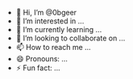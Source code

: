 - 👋 Hi, I’m @0bgeer
- 👀 I’m interested in ...
- 🌱 I’m currently learning ...
- 💞️ I’m looking to collaborate on ...
- 📫 How to reach me ...
- 😄 Pronouns: ...
- ⚡ Fun fact: ...

<!---
0bgeer/0bgeer is a ✨ special ✨ repository because its `README.md` (this file) appears on your GitHub profile.
You can click the Preview link to take a look at your changes.
--->
